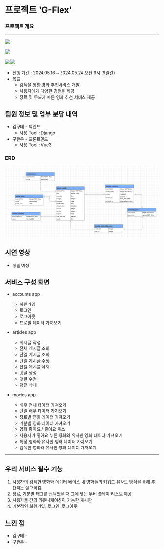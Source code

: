 # 프로젝트 'G-Flex'

### 프로젝트 개요

---


<img src ="https://img.shields.io/badge/service-Web-red"></img>


<img src ="https://img.shields.io/badge/frontend-Vue-green"></img>


<img src ="https://img.shields.io/badge/backend-Django-092E20"></img><img src ="https://img.shields.io/badge/Database-Sqlite-003B57"></img>

- 진행 기간 : 2024.05.16 ~ 2024.05.24 오전 9시 (9일간) 
- 목표 
  - 검색을 통한 영화 추천서비스 개발
  - 사용자에게 다양한 경험을 제공
  - 장르 및 무드에 따른 영화 추천 서비스 제공

## 팀원 정보 및 업부 분담 내역
- 김구태 - 백엔드
  - 사용 Tool : Django
- 구현우 - 프론트엔드
  - 사용 Tool : Vue3

### ERD

<img src ="assets/ERD(edited).png"></img>


## 시연 영상 
- 넣을 예정

## 서비스 구성 화면

- accounts app
  - 회원가입
  - 로그인
  - 로그아웃
  - 프로필 데이터 가져오기

- articles app
  - 게시글 작성
  - 전체 게시글 조회
  - 단일 게시글 조회
  - 단일 게시글 수정
  - 단일 게시글 삭제
  - 댓글 생성
  - 댓글 수정
  - 댓글 삭제


- movies app
  - 배우 전체 데이터 가져오기
  - 단일 배우 데이터 가져오기
  - 장르별 영화 데이터 가져오기
  - 기분별 영화 데이터 가져오기
  - 영화 좋아요 / 좋아요 취소 
  - 사용자가 좋아요 누른 영화와 유사한 영화 데이터 가져오기
  - 특정 영화와 유사한 영화 데이터 가져오기
  - 검색한 영화와 유사한 영화 데이터 가져오기
---



## 우리 서비스 필수 기능


1. 사용자의 검색한 영화와 데이터 베이스 내 영화들의 키워드 유사도 방식을 통해 추천하는 알고리즘
2. 장르, 기분별 태그를 선택했을 때 그에 맞는 무비 플레이 리스트 제공
3. 사용자들 간의 커뮤니케이션이 가능한 게시판
4. 기본적인 회원가입, 로그인, 로그아웃

## 느낀 점 

- 김구태 -
- 구현우 - 

